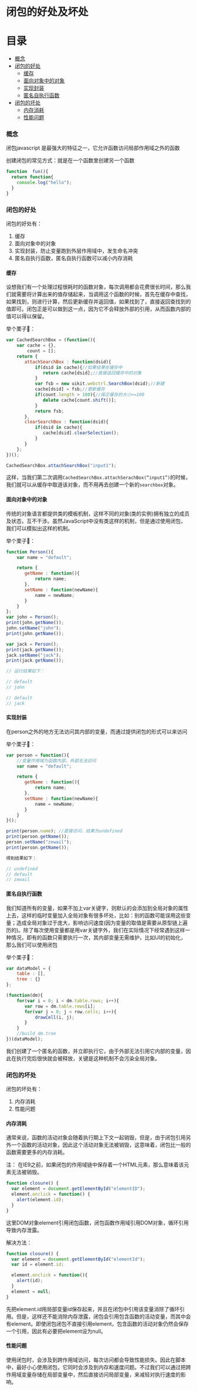 # 闭包的好处及坏处

目录
===
<!-- TOC -->
- [概念](#概念)
- [闭包的好处](#闭包的好处)
  - [缓存](#缓存)
  - [面向对象中的对象](#面向对象中的对象)
  - [实现封装](#实现封装)
  - [匿名自执行函数](#匿名自执行函数)
- [闭包的坏处](#闭包的坏处)
  - [内存消耗](#内存消耗)
  - [性能问题](#性能问题)
<!-- /TOC -->



### 概念
闭包javascript 是最强大的特征之一，它允许函数访问局部作用域之外的函数

创建闭包的常见方式：就是在一个函数里创建另一个函数
```js
function  fun(){
  return function{
    console.log("hello");
  }
}
```

### 闭包的好处

闭包的好处有：
1. 缓存
2. 面向对象中的对象
3. 实现封装，防止变量跑到外层作用域中，发生命名冲突
4. 匿名自执行函数，匿名自执行函数可以减小内存消耗

#### 缓存

设想我们有一个处理过程很耗时的函数对象，每次调用都会花费很长时间，那么我们就需要将计算出来的值存储起来，当调用这个函数的时候，首先在缓存中查找，如果找到，则进行计算，然后更新缓存并返回值，如果找到了，直接返回查找到的值即可。闭包正是可以做到这一点，因为它不会释放外部的引用，从而函数内部的值可以得以保留。

举个栗子🌰：

```javascript
var CachedSearchBox = (function(){    
    var cache = {},    
        count = [];    
    return {    
       attachSearchBox : function(dsid){    
           if(dsid in cache){//如果结果在缓存中    
              return cache[dsid];//直接返回缓存中的对象    
           }    
           var fsb = new uikit.webctrl.SearchBox(dsid);//新建    
           cache[dsid] = fsb;//更新缓存    
           if(count.length > 100){//保正缓存的大小<=100    
              delete cache[count.shift()];    
           }    
           return fsb;          
       },    
       clearSearchBox : function(dsid){    
           if(dsid in cache){    
              cache[dsid].clearSelection();      
           }    
       }    
    };    
})();

CachedSearchBox.attachSearchBox("input1");  
```
这样，当我们第二次调用`CachedSearchBox.attachSerachBox(“input1”)`的时候，我们就可以从缓存中取道该对象，而不用再去创建一个新的`searchbox`对象。

#### 面向对象中的对象

传统的对象语言都提供类的模板机制，这样不同的对象(类的实例)拥有独立的成员及状态，互不干涉。虽然JavaScript中没有类这样的机制，但是通过使用闭包，我们可以模拟出这样的机制。

举个栗子🌰：

```javascript
function Person(){    
    var name = "default";       

    return {    
       getName : function(){    
           return name;    
       },    
       setName : function(newName){    
           name = newName;    
       }    
    }    
};
var john = Person();    
print(john.getName());    
john.setName("john");    
print(john.getName());    

var jack = Person();    
print(jack.getName());    
jack.setName("jack");    
print(jack.getName());    

// 运行结果如下：  

// default  
// john

// default  
// jack  
```

#### 实现封装

在person之外的地方无法访问其内部的变量，而通过提供闭包的形式可以来访问

举个栗子🌰：

```javascript
var person = function(){    
    //变量作用域为函数内部，外部无法访问    
    var name = "default";       

    return {    
       getName : function(){    
           return name;    
       },    
       setName : function(newName){    
           name = newName;    
       }    
    }    
}();    

print(person.name); //直接访问，结果为undefined    
print(person.getName());    
person.setName("zewail");    
print(person.getName());    

得到结果如下：  

// undefined  
// default  
// zewail
```

#### 匿名自执行函数

我们知道所有的变量，如果不加上var关键字，则默认的会添加到全局对象的属性上去，这样的临时变量加入全局对象有很多坏处，比如：别的函数可能误用这些变量；造成全局对象过于庞大，影响访问速度(因为变量的取值是需要从原型链上遍历的)。除了每次使用变量都是用var关键字外，我们在实际情况下经常遇到这样一种情况，即有的函数只需要执行一次，其内部变量无需维护，比如UI的初始化，那么我们可以使用闭包

举个栗子🌰：

```javascript
var dataModel = {    
    table : [],    
    tree : {}    
};    

(function(dm){    
    for(var i = 0; i < dm.table.rows; i++){    
       var row = dm.table.rows[i];    
       for(var j = 0; j < row.cells; i++){    
           drawCell(i, j);    
       }    
    }    
    //build dm.tree      
})(dataModel);
```
我们创建了一个匿名的函数，并立即执行它，由于外部无法引用它内部的变量，因此在执行完后很快就会被释放，关键是这种机制不会污染全局对象。

### 闭包的坏处
闭包的坏处有：
1. 内存消耗
2. 性能问题

#### 内存消耗

通常来说，函数的活动对象会随着执行期上下文一起销毁，但是，由于闭包引用另外一个函数的活动对象，因此这个活动对象无法被销毁，这意味着，闭包比一般的函数需要更多的内存消耗。

注： 在IE9之前，如果闭包的作用域链中保存着一个HTML元素，那么意味着该元素无法被销毁。
```javascript
function closure() {
  var element = document.getElementById("elementID");
  element.onclick = function() {
    alert(element.id);
  }
}
 ```
这里DOM对象element引用闭包函数，闭包函数作用域引用DOM对象，循环引用导致内存泄露。

解决方法：
```javascript
function closure() {
  var element = document.getElementById("elementId");
  var id = element.id;

  element.onclick = function(){
    alert(id);
  }
  element = null;
}
```
先把element.id用局部变量id保存起来，并且在闭包中引用该变量消除了循环引用。但是，这样还不能消除内存泄露，闭包会引用包含函数的活动变量，而其中会有element。即使闭包闭包不直接引用element，包含函数的活动对象仍然会保存一个引用，因此有必要把element设为null。

#### 性能问题

使用闭包时，会涉及到跨作用域访问，每次访问都会导致性能损失。因此在脚本中，最好小心使用闭包，它同时会涉及到内存和速度问题。不过我们可以通过把跨作用域变量存储在局部变量中，然后直接访问局部变量，来减轻对执行速度的影响。
